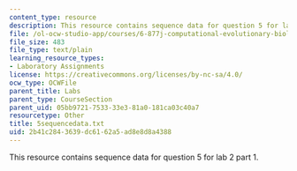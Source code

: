 ```yaml
---
content_type: resource
description: This resource contains sequence data for question 5 for lab 2 part 1.
file: /ol-ocw-studio-app/courses/6-877j-computational-evolutionary-biology-fall-2005/2b41c2843639dc6162a5ad8e8d8a4388_5sequencedata.txt
file_size: 483
file_type: text/plain
learning_resource_types:
- Laboratory Assignments
license: https://creativecommons.org/licenses/by-nc-sa/4.0/
ocw_type: OCWFile
parent_title: Labs
parent_type: CourseSection
parent_uid: 05bb9721-7533-33e3-81a0-181ca03c40a7
resourcetype: Other
title: 5sequencedata.txt
uid: 2b41c284-3639-dc61-62a5-ad8e8d8a4388
---
```

This resource contains sequence data for question 5 for lab 2 part 1.
